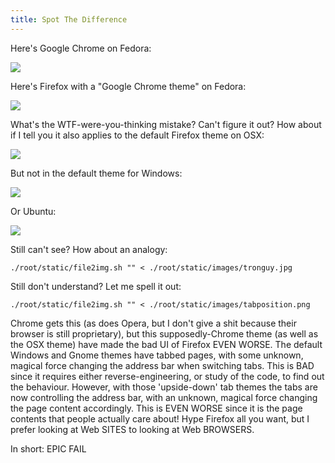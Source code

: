 ```yaml
---
title: Spot The Difference
---
```

Here's Google Chrome on Fedora:

![](http://farm4.static.flickr.com/3292/2860981151_d7f6d5b387_o.png)

Here's Firefox with a "Google Chrome theme" on Fedora:

![](http://blog.titax.fr/public/blog/chromifox.png)

What's the WTF-were-you-thinking mistake? Can't figure it out? How about if I tell you it also applies to the default Firefox theme on OSX:

![](http://farm3.static.flickr.com/2290/2088075583_bdac0801ed.jpg)

But not in the default theme for Windows:

![](http://mozillalinks.org/wp/wp-content/uploads/2008/02/vista_theme.png)

Or Ubuntu:

![](http://mozillalinks.org/wp/wp-content/uploads/2007/11/screenshot-firefox-3-beta-1-review-mozilla-links-minefield-1.png)

Still can't see? How about an analogy:

```{.unwrap pipe="sh | pandoc -t json"}
./root/static/file2img.sh "" < ./root/static/images/tronguy.jpg
```

Still don't understand? Let me spell it out:

```{.unwrap pipe="sh | pandoc -t json"}
./root/static/file2img.sh "" < ./root/static/images/tabposition.png
```

Chrome gets this (as does Opera, but I don't give a shit because their browser is still proprietary), but this supposedly-Chrome theme (as well as the OSX theme) have made the bad UI of Firefox EVEN WORSE. The default Windows and Gnome themes have tabbed pages, with some unknown, magical force changing the address bar when switching tabs. This is BAD since it requires either reverse-engineering, or study of the code, to find out the behaviour. However, with those 'upside-down' tab themes the tabs are now controlling the address bar, with an unknown, magical force changing the page content accordingly. This is EVEN WORSE since it is the page contents that people actually care about! Hype Firefox all you want, but I prefer looking at Web SITES to looking at Web BROWSERS.

In short: EPIC FAIL

